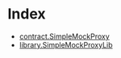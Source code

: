 # Index

<!-- START_INDEX -->
- [contract.SimpleMockProxy](./contract.SimpleMockProxy.md)
- [library.SimpleMockProxyLib](./library.SimpleMockProxyLib.md)
<!-- END_INDEX -->
